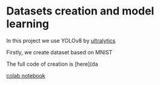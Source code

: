# Datasets creation and model learning

In this project we use YOLOv8 by [ultralytics](https://github.com/ultralytics/ultralytics)

Firstly, we create dataset based on MNIST

The full code of creation is [here](da

[colab notebook](https://colab.research.google.com/drive/10IZhA6NowPVrabE8AsJqztSU-ly8Pdy4?usp=sharing)
